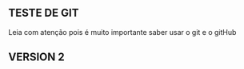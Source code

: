 ## TESTE DE GIT ## 

Leia com atenção pois é muito importante saber 
usar o git e o gitHub

## VERSION 2 ## 